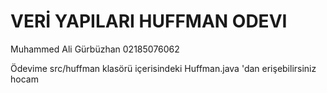 # VERİ YAPILARI HUFFMAN ODEVI
Muhammed Ali Gürbüzhan 02185076062

Ödevime src/huffman klasörü içerisindeki Huffman.java 'dan erişebilirsiniz hocam
